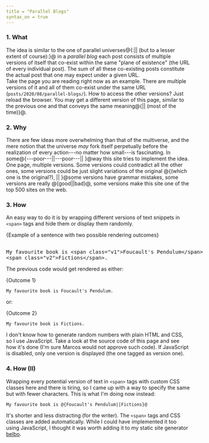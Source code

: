 ```yaml
---
title = "Parallel Blogs"
syntax_on = true
---
```


### 1. What

The idea is similar to the one of parallel universes@{:|| (but to a lesser extent 
of course):}@ in a *parallel blog* each post consists of multiple versions of 
itself that co-exist within the same "plane of existence" (the URL of every 
individual post). The sum of all these co-existing posts constitute the actual 
post that one may expect under a given URL.  
Take the page you are reading right now as an example. There are multiple 
versions of it and all of them co-exist under the same URL 
(`posts/2020/08/parallel-blogs/`). How to access the other versions? Just reload 
the browser. You may get a different version of this page, similar to the 
previous one and that conveys the same meaning@{|| (most of the time)}@.

### 2. Why

There are few ideas more overwhelming than that of the multiverse, and the
mere notion that the universe *may* fork itself perpetually before the
realization of every action---no matter how small---is fascinating.
In some@{---poor---||---poor---|| }@way this site tries to implement the idea.
One page, multiple versions. Some versions could contradict all the other ones,
some versions could be just slight variations of the original @{(which one is
the original?), || }@some versions have grammar mistakes, some versions are 
really @{good||bad}@, some versions make this site one of the top 500 
sites on the web.

### 3. How

An easy way to do it is by wrapping different versions of text snippets
in `<span>` tags and hide them or display them randomly.

<span class="code_caption">{Example of a sentence with two possible 
rendering outcomes}</span>

<xmp>
My favourite book is <span class="v1">Foucault's Pendulum</span>
<span class="v2">Fictions</span>.
</xmp>

The previous code would get rendered as either:

<span class="code_caption">{Outcome 1}</span>
```text
My favourite book is Foucault's Pendulum.
```

or: 

<span class="code_caption">{Outcome 2}</span>
```text
My favourite book is Fictions.
```

I don't know how to generate random numbers with plain HTML and CSS, so I use 
JavaScript. Take a look at the source code of this page and see how 
it's done (I'm sure Marcos would not approve such code). If JavaScript 
is disabled, only one version is displayed (the one tagged as version one).

### 4. How (II)

Wrapping every potential version of text in `<span>` tags with custom 
CSS classes here and there is tiring, so I came up with a way to specify the 
same but with fewer characters. This is what I'm doing now instead:

```text
My favourite book is @{Foucault's Pendulum||Fictions}@
```

It's shorter and less distracting (for the writer). The `<span>` tags and 
CSS classes are added automatically. While I could have implemented it too
using JavaScript, I thought it was worth adding it to my 
static site generator [belbo](https://github.com/lessmarcos/belbo).
